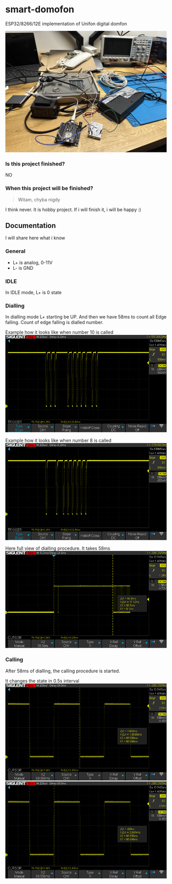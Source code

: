 # smart-domofon

ESP32/8266/12E implementation of Unifon digital domfon

![hobby-desk](./.github/images/photo1.jpg)


### Is this project finished?
NO

### When this project will be finished?
> Witam, chyba nigdy  

I think never. It is hobby project. If i will finish it, i will be happy :) 


## Documentation
I will share here what i know

### General
* L+ is analog, 0-11V
* L- is GND

### IDLE
In IDLE mode, L+ is 0 state

### Dialling

In dialling mode L+ starting be UP.
And then we have 58ms to count all Edge falling. 
Count of edge falling is dialled number.

Example how it looks like when number 10 is called
![dialling 10](./.github/images/photo2.png)

Example how it looks like when number 8 is called
![dialling 8](./.github/images/photo3.png)

Here full view of dialling procedure. It takes 58ms
![dialling procedure](./.github/images/photo4.png)

### Calling
After 58ms of dialling, the calling procedure is started.

It changes the state in 0.5s interval
![calling](./.github/images/photo5.png)
![calling](./.github/images/photo6.png)


